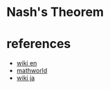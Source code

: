 # Nash's Theorem


# references
- [wiki en](https://en.wikipedia.org/wiki/Nash%27s_theorem)
- [mathworld](https://mathworld.wolfram.com/NashsTheorem.html)
- [wiki ja](https://ja.wikipedia.org/wiki/%E3%83%8A%E3%83%83%E3%82%B7%E3%83%A5%E3%81%AE%E5%AE%9A%E7%90%86)